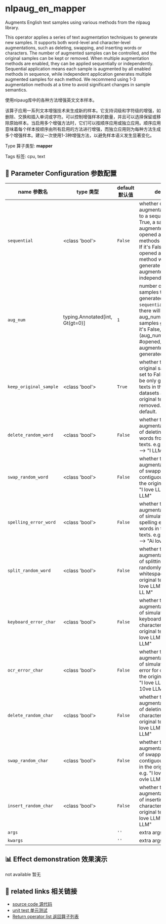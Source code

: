 # nlpaug_en_mapper

Augments English text samples using various methods from the nlpaug library.

This operator applies a series of text augmentation techniques to generate new samples. It supports both word-level and character-level augmentations, such as deleting, swapping, and inserting words or characters. The number of augmented samples can be controlled, and the original samples can be kept or removed. When multiple augmentation methods are enabled, they can be applied sequentially or independently. Sequential application means each sample is augmented by all enabled methods in sequence, while independent application generates multiple augmented samples for each method. We recommend using 1-3 augmentation methods at a time to avoid significant changes in sample semantics.

使用nlpaug库中的各种方法增强英文文本样本。

该算子应用一系列文本增强技术来生成新的样本。它支持词级和字符级的增强，如删除、交换和插入单词或字符。可以控制增强样本的数量，并且可以选择保留或移除原始样本。当启用多个增强方法时，它们可以按顺序应用或独立应用。顺序应用意味着每个样本按顺序由所有启用的方法进行增强，而独立应用则为每种方法生成多个增强样本。建议一次使用1-3种增强方法，以避免样本语义发生显著变化。

Type 算子类型: **mapper**

Tags 标签: cpu, text

## 🔧 Parameter Configuration 参数配置
| name 参数名 | type 类型 | default 默认值 | desc 说明 |
|--------|------|--------|------|
| `sequential` | <class 'bool'> | `False` | whether combine all augmentation methods to a sequence. If it's True, a sample will be augmented by all opened augmentation methods sequentially. If it's False, each opened augmentation method would generate its augmented samples independently. |
| `aug_num` | typing.Annotated[int, Gt(gt=0)] | `1` | number of augmented samples to be generated. If `sequential` is True, there will be total aug_num augmented samples generated. If it's False, there will be (aug_num * #opened_aug_method) augmented samples generated. |
| `keep_original_sample` | <class 'bool'> | `True` | whether to keep the original sample. If it's set to False, there will be only generated texts in the final datasets and the original texts will be removed. It's True in default. |
| `delete_random_word` | <class 'bool'> | `False` | whether to open the augmentation method of deleting random words from the original texts. e.g. "I love LLM" --> "I LLM" |
| `swap_random_word` | <class 'bool'> | `False` | whether to open the augmentation method of swapping random contiguous words in the original texts. e.g. "I love LLM" --> "Love I LLM" |
| `spelling_error_word` | <class 'bool'> | `False` | whether to open the augmentation method of simulating the spelling error for words in the original texts. e.g. "I love LLM" --> "Ai love LLM" |
| `split_random_word` | <class 'bool'> | `False` | whether to open the augmentation method of splitting words randomly with whitespaces in the original texts. e.g. "I love LLM" --> "I love LL M" |
| `keyboard_error_char` | <class 'bool'> | `False` | whether to open the augmentation method of simulating the keyboard error for characters in the original texts. e.g. "I love LLM" --> "I ;ov4 LLM" |
| `ocr_error_char` | <class 'bool'> | `False` | whether to open the augmentation method of simulating the OCR error for characters in the original texts. e.g. "I love LLM" --> "I 10ve LLM" |
| `delete_random_char` | <class 'bool'> | `False` | whether to open the augmentation method of deleting random characters from the original texts. e.g. "I love LLM" --> "I oe LLM" |
| `swap_random_char` | <class 'bool'> | `False` | whether to open the augmentation method of swapping random contiguous characters in the original texts. e.g. "I love LLM" --> "I ovle LLM" |
| `insert_random_char` | <class 'bool'> | `False` | whether to open the augmentation method of inserting random characters into the original texts. e.g. "I love LLM" --> "I ^lKove LLM" |
| `args` |  | `''` | extra args |
| `kwargs` |  | `''` | extra args |

## 📊 Effect demonstration 效果演示
not available 暂无

## 🔗 related links 相关链接
- [source code 源代码](../../../data_juicer/ops/mapper/nlpaug_en_mapper.py)
- [unit test 单元测试](../../../tests/ops/mapper/test_nlpaug_en_mapper.py)
- [Return operator list 返回算子列表](../../Operators.md)